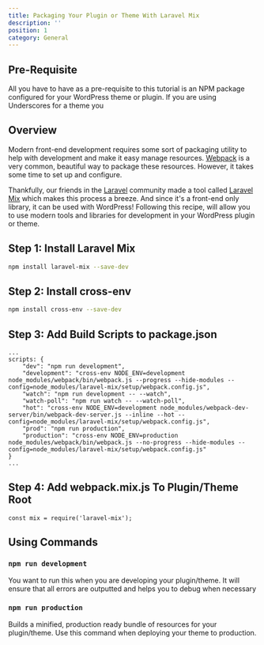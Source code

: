 ```yaml
---
title: Packaging Your Plugin or Theme With Laravel Mix
description: ''
position: 1
category: General
---
```


<social :tweet-text="'Packaging Your WordPress Plugin or Theme With Laravel Mix'"
    :page-url="'https://wp-dev-recipes.serversideup.net/general/packaging-your-plugin-or-theme-with-laravel-mix'"
    :github-url="'https://github.com/serversideup/wp-dev-recipes'"></social>

<recipe-header 
    :complexity="'Low'"
    :compatibility="['Wordpress 5.4, 5.5+']"
    :tutorial="'https://serversideup.net/using-laravel-mix-in-a-wordpress-theme/'">
    </recipe-header>

## Pre-Requisite
All you have to have as a pre-requisite to this tutorial is an NPM package configured for your WordPress theme or plugin. If you are using Underscores for a theme you

## Overview
Modern front-end development requires some sort of packaging utility to help with development and make it easy manage resources. [Webpack](https://webpack.js.org/) is a very common, beautiful way to package these resources. However, it takes some time to set up and configure.

Thankfully, our friends in the [Laravel](https://laravel.com) community made a tool called [Laravel Mix](https://laravel.com/docs/8.x/mix) which makes this process a breeze. And since it's a front-end only library, it can be used with WordPress! Following this recipe, will allow you to use modern tools and libraries for development in your WordPress plugin or theme. 

## Step 1: Install Laravel Mix

```bash
npm install laravel-mix --save-dev
```

## Step 2: Install cross-env

```bash
npm install cross-env --save-dev
```

## Step 3: Add Build Scripts to package.json

```json[package.json]
...
scripts: {
    "dev": "npm run development",
    "development": "cross-env NODE_ENV=development node_modules/webpack/bin/webpack.js --progress --hide-modules --config=node_modules/laravel-mix/setup/webpack.config.js",
    "watch": "npm run development -- --watch",
    "watch-poll": "npm run watch -- --watch-poll",
    "hot": "cross-env NODE_ENV=development node_modules/webpack-dev-server/bin/webpack-dev-server.js --inline --hot --config=node_modules/laravel-mix/setup/webpack.config.js",
    "prod": "npm run production",
    "production": "cross-env NODE_ENV=production node_modules/webpack/bin/webpack.js --no-progress --hide-modules --config=node_modules/laravel-mix/setup/webpack.config.js"
}
...
```

## Step 4: Add webpack.mix.js To Plugin/Theme Root

```javascript[webpack.mix.js]
const mix = require('laravel-mix');
```

## Using Commands

### `npm run development`
You want to run this when you are developing your plugin/theme. It will ensure that all errors are outputted and helps you to debug when necessary

### `npm run production`
Builds a minified, production ready bundle of resources for your plugin/theme. Use this command when deploying your theme to production.
